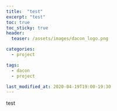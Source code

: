```yaml
---
title:  "test"
excerpt: "test"
toc: true
toc_sticky: true
header:
  teaser: /assets/images/dacon_logo.png

categories:
  - project

tags:
  - dacon
  - project

last_modified_at: 2020-04-19T19:00-19:30
---
```



test

